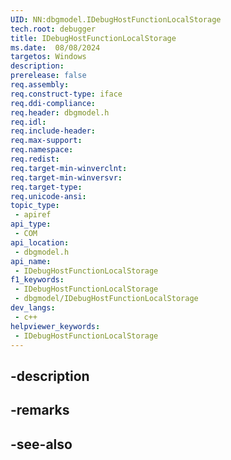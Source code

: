 ```yaml
---
UID: NN:dbgmodel.IDebugHostFunctionLocalStorage
tech.root: debugger
title: IDebugHostFunctionLocalStorage
ms.date:  08/08/2024
targetos: Windows
description: 
prerelease: false
req.assembly: 
req.construct-type: iface
req.ddi-compliance: 
req.header: dbgmodel.h
req.idl: 
req.include-header: 
req.max-support: 
req.namespace: 
req.redist: 
req.target-min-winverclnt: 
req.target-min-winversvr: 
req.target-type: 
req.unicode-ansi: 
topic_type:
 - apiref
api_type:
 - COM
api_location:
 - dbgmodel.h
api_name:
 - IDebugHostFunctionLocalStorage
f1_keywords:
 - IDebugHostFunctionLocalStorage
 - dbgmodel/IDebugHostFunctionLocalStorage
dev_langs:
 - c++
helpviewer_keywords:
 - IDebugHostFunctionLocalStorage
---
```


## -description

## -remarks

## -see-also

